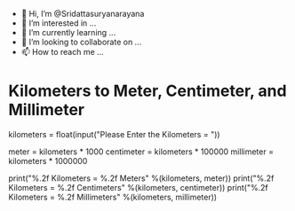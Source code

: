 - 👋 Hi, I’m @Sridattasuryanarayana
- 👀 I’m interested in ...
- 🌱 I’m currently learning ...
- 💞️ I’m looking to collaborate on ...
- 📫 How to reach me ...

<!---
Sridattasuryanarayana/Sridattasuryanarayana is a ✨ special ✨ repository because its `README.md` (this file) appears on your GitHub profile.
You can click the Preview link to take a look at your changes.
--->
# Kilometers to Meter, Centimeter, and Millimeter

kilometers = float(input("Please Enter the Kilometers = "))

meter = kilometers * 1000
centimeter = kilometers * 100000
millimeter = kilometers * 1000000
 
print("%.2f Kilometers = %.2f Meters" %(kilometers, meter))
print("%.2f Kilometers = %.2f Centimeters" %(kilometers, centimeter))
print("%.2f Kilometers = %.2f Millimeters" %(kilometers, millimeter))

